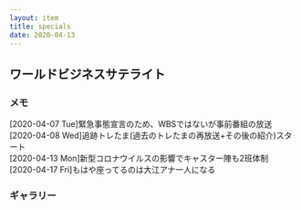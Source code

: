 ```yaml
---
layout: item
title: specials
date: 2020-04-13
---
```

## ワールドビジネスサテライト

### メモ
[2020-04-07 Tue]緊急事態宣言のため、WBSではないが事前番組の放送<br>
[2020-04-08 Wed]追跡トレたま(過去のトレたまの再放送+その後の紹介)スタート<br>
[2020-04-13 Mon]新型コロナウイルスの影響でキャスター陣も2班体制<br>
[2020-04-17 Fri]もはや座ってるのは大江アナ一人になる<br>

### ギャラリー